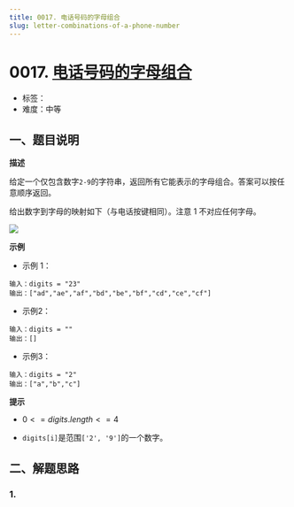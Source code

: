 ```yaml
---
title: 0017. 电话号码的字母组合
slug: letter-combinations-of-a-phone-number
---
```


# 0017. [电话号码的字母组合](https://leetcode.cn/problems/letter-combinations-of-a-phone-number/)

- 标签：
- 难度：中等

## 一、题目说明

**描述**

给定一个仅包含数字`2-9`的字符串，返回所有它能表示的字母组合。答案可以按任意顺序返回。

给出数字到字母的映射如下（与电话按键相同）。注意 1 不对应任何字母。

![](https://cdn.jsdelivr.net/gh/wecdn/img_0/2023/202304091619154.png)

**示例**

* 示例 1：

```text
输入：digits = "23"
输出：["ad","ae","af","bd","be","bf","cd","ce","cf"]
```

* 示例2：

```text
输入：digits = ""
输出：[]
```

* 示例3：

```text
输入：digits = "2"
输出：["a","b","c"]
```

**提示**

* $0 <= digits.length <= 4$

* `digits[i]`是范围`['2', '9']`的一个数字。

## 二、解题思路

### 1.

